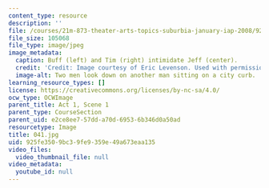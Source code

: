 ```yaml
---
content_type: resource
description: ''
file: /courses/21m-873-theater-arts-topics-suburbia-january-iap-2008/925fe3509bc39fe9359e49a673eaa135_041.jpg
file_size: 105068
file_type: image/jpeg
image_metadata:
  caption: Buff (left) and Tim (right) intimidate Jeff (center).
  credit: 'Credit: Image courtesy of Eric Levenson. Used with permission.'
  image-alt: Two men look down on another man sitting on a city curb.
learning_resource_types: []
license: https://creativecommons.org/licenses/by-nc-sa/4.0/
ocw_type: OCWImage
parent_title: Act 1, Scene 1
parent_type: CourseSection
parent_uid: e2ce8ee7-57dd-a70d-6953-6b346d0a50ad
resourcetype: Image
title: 041.jpg
uid: 925fe350-9bc3-9fe9-359e-49a673eaa135
video_files:
  video_thumbnail_file: null
video_metadata:
  youtube_id: null
---
```

